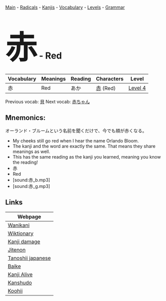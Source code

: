 <style> bigfont {font-size: 100px}</style>
[Main](../README.md) -
[Radicals](../radicals.md) -
[Kanjis](../kanjis.md) -
[Vocabulary](../vocabulary.md) -
[Levels](../levels.md) -
[Grammar](../grammar.md)
# <bigfont> 赤</bigfont> - Red 

| Vocabulary | Meanings | Reading | Characters | Level |
| --- | --- | --- | --- | --- |
| 赤 | Red | あか |  [赤](../kanjis/赤.md) (Red) | [Level 4](../levels/wk_level4.md) |

Previous vocab: [貝](貝.md) Next vocab: [赤ちゃん](赤ちゃん.md) 

## Mnemonics:
オーランド・ブルームという名前を聞くだけで、今でも頬が赤くなる。
* My cheeks still go red when I hear the name Orlando Bloom.
* The kanji and the word are exactly the same. That means they share meanings as well.
* This has the same reading as the kanji you learned, meaning you know the reading!
* 赤
* Red
* [sound:赤_b.mp3]
* [sound:赤_g.mp3]


## Links 

| Webpage |
| --- |
| [Wanikani          ](https://www.wanikani.com/kanji/赤) |
| [Wiktionary        ](https://en.wiktionary.org/wiki/赤) |
| [Kanji damage      ](http://www.kanjidamage.com/kanji/search?utf8=✓&q=赤) |
| [Jitenon           ](https://jitenon.com/kanji/赤) |
| [Tanoshii japanese ](https://www.tanoshiijapanese.com/dictionary/kanji.cfm?k=赤) |
| [Baike             ](https://baike.baidu.com/item/赤) |
| [Kanji Alive       ](https://app.kanjialive.com/赤) |
| [Kanshudo          ](https://www.kanshudo.com/searchmn?q=赤) |
| [Koohii            ](https://kanji.koohii.com/study/kanji/赤) |
